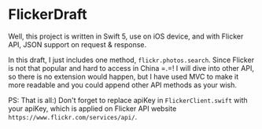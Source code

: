# FlickerDraft
Well, this project is written in Swift 5, use on iOS device, and with Flicker API, JSON support on request & response.

In this draft, I just includes one method, ```flickr.photos.search```. 
Since Flicker is not that popular and hard to access in China =.=! I will dive into other API, so there is no extension would happen, but I have used MVC to make it more readable and you could append other API methods as your wish.


PS: That is all:) Don't forget to replace apiKey in ```FlickerClient.swift``` with your apiKey, which is applied on Flicker API website ```https://www.flickr.com/services/api/```.
